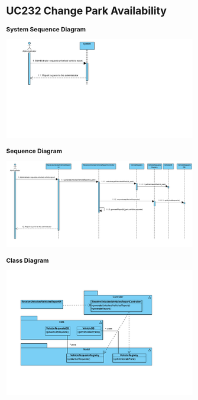# **UC232 Change Park Availability**

### System Sequence Diagram

![UC232-SSD.PNG](UC232-SSD.PNG)

### Sequence Diagram

![UC232-SD.PNG](UC232-SD.PNG)

### Class Diagram

![UC232-CD.PNG](UC232-CD.PNG)